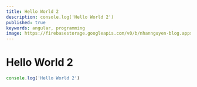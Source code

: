 ```yaml
---
title: Hello World 2
description: console.log('Hello World 2')
published: true
keywords: angular, programming
image: https://firebasestorage.googleapis.com/v0/b/nhannguyen-blog.appspot.com/o/51286890_776034022777268_3822202400140165120_o.jpg?alt=media&token=8b39ebe0-f547-40f7-b14c-3fda1a952757
---
```


# Hello World 2

```javascript
console.log('Hello World 2')
```
